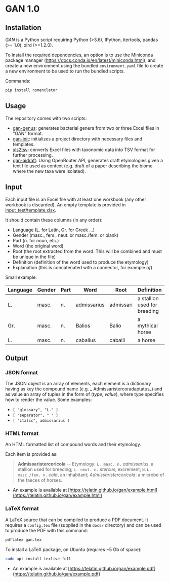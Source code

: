 # GAN 1.0

## Installation

_GAN_ is a Python script requiring Python (>3.6), IPython, itertools, 
pandas (>= 1.0), xlrd (>=1.2.0).

To install the required dependencies, an option is to use the Miniconda package manager (https://docs.conda.io/en/latest/miniconda.html), and create a new environment using the bundled `environment.yaml` file to create a new environment to be used to run the bundled scripts.

Commands:

```bash
pip install nomenclator
```

## Usage

The repository comes with two scripts:

* [gan-genus](gan-genus.md): generates bacterial genera from two or three Excel files in "GAN" format.
* [gan-init](gan-init.md): initializes a project directory with necessary files and templates.
* [xls2tsv](xls2tsv.md): converts Excel files with taxonomic data into TSV format for further processing.
* [gan-aidraft](gan-aidraft.md): Using OpenRouter API, generates draft etymologies given a text file used as context (e.g. draft of a paper describing the biome where the new taxa were isolated).


## Input

Each input file is an Excel file with at least one workbook (any other workbook is discarded). An empty template is provided in [input_test/template.xlsx](https://github.com/telatin/gan/blob/master/input_test/template.xlsx).


It should contain these columns (in any order):
* Language (L. for Latin, Gr. for Greek ...)
* Gender (masc., fem., neut. or masc./fem. or blank)
* Part (n. for noun, etc.)
* Word (the original word)
* Root (the root extracted from the word. This will be combined and must be unique in the file)
* Definition (definition of the word used to produce the etymology)
* Explanation (this is concatenated with a connector, for example _of_)

Small example:

| Language  | Gender | Part | Word | Root | Definition | Explanation  |
|:-----|:-------|:-----|-------------|-----------|-------------------------------|--------|
| L.   | masc.  | n.   | admissarius | admissari | a stallion used for breeding  | horses |
| Gr.  | masc.  | n.   | Balios      | Balio     | a mythical horse              | horses |
| L.   | masc.  | n.   | caballus    | caballi   | a horse                       | horses |


## Output

### JSON format

The JSON object is an array of elements, each element is a dictionary having as key the compound name (e.g. _ Admissaristercoradaptatus_) and as value an array of tuples in the form of (_type_, _value_), where type specifies how to render the value. Some examples:
 * `[ "glossary", "L." ]`
 * `[ "separator", " " ]`
 * `[ "italic", admissarius ]`

### HTML format

An HTML formatted list of compound words and their etymology.

Each item is provided as:

> **Admissaristercoricola** -- 
> Etymology: `L. masc. n.` _admissarius_, a stallion used for breeding; `L. neut. n.` _stercus_, excrement; `N.L. masc./fem. n.` _cola_, an inhabitant; _Admissaristercoricola_: a microbe of the faeces of horses.

* An example is available at [https://telatin.github.io/gan/example.html](https://telatin.github.io/gan/example.html)

### LaTeX format

A LaTeX source that can be compiled to produce a PDF document. It requires a `config.tex` file (supplied in the `docs/` directory) and can be used to produce the PDF with this command:

```bash
pdflatex gan.tex
```

To install a LaTeX package, on Ubuntu (requires ~5 Gb of space):
```bash
sudo apt install texlive-full
```

* An example is available at [https://telatin.github.io/gan/example.pdf](https://telatin.github.io/gan/example.pdf)